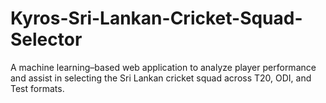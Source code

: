 # Kyros-Sri-Lankan-Cricket-Squad-Selector
A machine learning–based web application to analyze player performance and assist in selecting the Sri Lankan cricket squad across T20, ODI, and Test formats.
